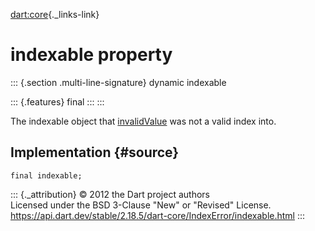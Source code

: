 [dart:core](../../dart-core/dart-core-library){._links-link}

indexable property
==================

::: {.section .multi-line-signature}
dynamic indexable

::: {.features}
final
:::
:::

The indexable object that [invalidValue](../argumenterror/invalidvalue)
was not a valid index into.

Implementation {#source}
--------------

``` {.language-dart data-language="dart"}
final indexable;
```

::: {._attribution}
© 2012 the Dart project authors\
Licensed under the BSD 3-Clause \"New\" or \"Revised\" License.\
<https://api.dart.dev/stable/2.18.5/dart-core/IndexError/indexable.html>
:::
